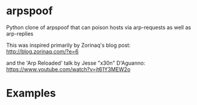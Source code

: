 arpspoof
========

Python clone of arpspoof that can poison hosts via arp-requests as well as arp-replies

This was inspired primarily by Zorinaq's blog post: http://blog.zorinaq.com/?e=6

and the 'Arp Reloaded' talk by Jesse "x30n" D'Aguanno: https://www.youtube.com/watch?v=jt61Y3MEW2o

Examples
========

